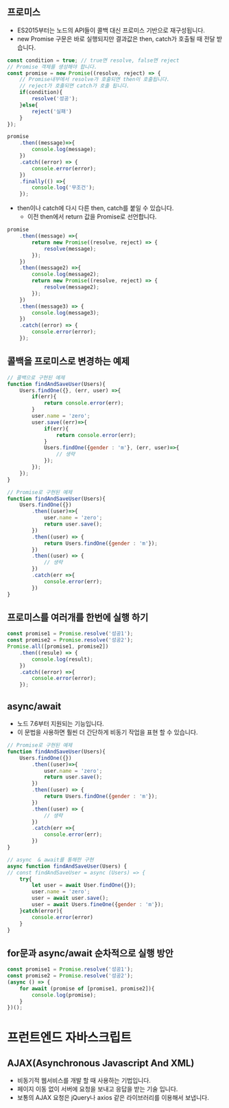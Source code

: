 ## 프로미스
* ES2015부터는 노드의 API들이 콜백 대신 프로미스 기반으로 재구성됩니다. 
* new Promise 구문은 바로 실행되지만 결과값은 then, catch가 호출될 때 전달 받습니다. 
```js
const condition = true; // true면 resolve, false면 reject
// Promise 객체를 생성해야 합니다. 
const promise = new Promise((resolve, reject) => {
    // Promise내부에서 resolve가 호출되면 then이 호출됩니다. 
    // reject가 호출되면 catch가 호출 됩니다. 
    if(condition){
        resolve('성공');
    }else{
        reject('실패')
    }
});

promise
    .then((message)=>{
        console.log(message);
    })
    .catch((error) => {
        console.error(error);
    })
    .finally(() =>{
        console.log('무조건');
    });
```
* then이나 catch에 다시 다른 then, catch를 붙일 수 있습니다.
  * 이전 then에서 return 값을 Promise로 선언합니다.
```js
promise
    .then((message) =>{
        return new Promise((resolve, reject) => {
            resolve(message);
        });
    })
    .then((message2) =>{
        console.log(message2);
        return new Promise((resolve, reject) => {
            resolve(message2);
        });
    })
    .then((message3) => {
        console.log(message3);
    })
    .catch((error) => {
        console.error(error);
    });
```

## 콜백을 프로미스로 변경하는 예제
```js
// 콜백으로 구현된 예제
function findAndSaveUser(Users){
    Users.findOne({}, (err, user) =>{
        if(err){
            return console.error(err);
        }
        user.name = 'zero';
        user.save((err)=>{
            if(err){
                return console.error(err);
            }
            Users.findOne({gender : 'm'}, (err, user)=>{
                // 생략 
            });
        });
    });
}

// Promise로 구현된 예제
function findAndSaveUser(Users){
    Users.findOne({})
        .then((user)=>{
            user.name = 'zero';
            return user.save();
        })
        .then((user) => {
            return Users.findOne({gender : 'm'});
        })
        .then((user) => {
            // 생략
        })
        .catch(err =>{
            console.error(err);
        })
}
```
## 프로미스를 여러개를 한번에 실행 하기
```js
const promise1 = Promise.resolve('성공1');
const promise2 = Promise.resolve('성공2');
Promise.all([promise1, promise2])
    .then((resule) => {
        console.log(result);
    })
    .catch((error) =>{
        console.error(error);
    });
```

## async/await
* 노드 7.6부터 지원되는 기능입니다. 
* 이 문법을 사용하면 훨씬 더 간단하게 비동기 작업을 표현 할 수 있습니다. 
```js
// Promise로 구현된 예제
function findAndSaveUser(Users){
    Users.findOne({})
        .then((user)=>{
            user.name = 'zero';
            return user.save();
        })
        .then((user) => {
            return Users.findOne({gender : 'm'});
        })
        .then((user) => {
            // 생략
        })
        .catch(err =>{
            console.error(err);
        })
}

// async  & await를 통해한 구현
async function findAndSaveUser(Users) {
// const findAndSaveUser = async (Users) => {
    try{
        let user = await User.findOne({});
        user.name = 'zero';
        user = await user.save();
        user = await Users.fineOne({gender : 'm'});
    }catch(error){
        console.error(error)
    }
}
```

## for문과 async/await 순차적으로 실행 방안
```js
const promise1 = Promise.resolve('성공1');
const promise2 = Promise.resolve('성공2');
(async () => {
    for await (promise of [promise1, promise2]){
        console.log(promise);
    }
})();
```

# 프런트엔드 자바스크립트
## AJAX(Asynchronous Javascript And XML)
* 비동기적 웹서비스를 개발 할 때 사용하는 기법입니다. 
* 페이지 이동 없이 서버에 요청을 보내고 응답을 받는 기술 입니다. 
* 보통의 AJAX 요청은 jQuery나 axios 같은 라이브러리를 이용해서 보냅니다. 